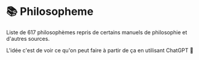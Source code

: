 # 📚 Philosopheme
Liste de 617 philosophèmes repris de certains manuels de philosophie et d'autres sources.

L'idée c'est de voir ce qu'on peut faire à partir de ça en utilisant ChatGPT 🤖
